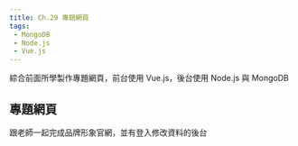 ```yaml
--- 
title: Ch.29 專題網頁
tags:
 - MongoDB
 - Node.js
 - Vue.js
---
```

綜合前面所學製作專題網頁，前台使用 Vue.js，後台使用 Node.js 與 MongoDB
<!-- more -->

## 專題網頁
跟老師一起完成品牌形象官網，並有登入修改資料的後台
